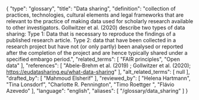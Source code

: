 {
    "type": "glossary",
    "title": "Data sharing",
    "definition": "collection of practices, technologies, cultural elements and legal frameworks that are relevant to the practice of making data used for scholarly research available to other investigators.  Gollwitzer et al. (2020) describe two types of data sharing: Type 1: Data that is necessary to reproduce the findings of a published research article. Type 2: data that have been collected in a research project but have not (or only partly) been analysed or reported after the completion of the project and are hence typically shared under a specified embargo period.",
    "related_terms": [
        "FAIR principles",
        "Open data"
    ],
    "references": [
        "Abele-Brehm et al. (2019) ; Gollwitzer  et al. (2020); https://eudatasharing.eu/what-data-sharing"
    ],
    "alt_related_terms": [
        null
    ],
    "drafted_by": [
        "Mahmoud Elsherif"
    ],
    "reviewed_by": [
        "Helena Hartmann",
        "Tina Lonsdorf",
        "Charlotte R. Pennington",
        "Timo Roettger ",
        "Flávio Azevedo"
    ],
    "language": "english",
    "aliases": [
        "/glossary/data_sharing"
    ]
}
